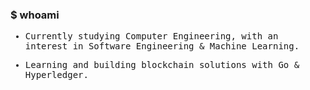 ### $ whoami 

<samp>
  
  - Currently studying Computer Engineering, with an interest in Software Engineering & Machine Learning.
  
  - Learning and building blockchain solutions with Go & Hyperledger.
   
  
</samp>
